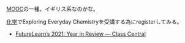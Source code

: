 [MOOC](MOOC)の一種。イギリス系なのかな。

[化学](%E5%8C%96%E5%AD%A6)でExploring Everyday Chemistryを受講する為にregisterしてみる。

- [FutureLearn’s 2021: Year in Review — Class Central](https://www.classcentral.com/report/futurelearn-2021-year-review/)